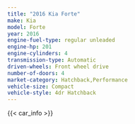 ```yaml
---
title: "2016 Kia Forte"
make: Kia
model: Forte
year: 2016
engine-fuel-type: regular unleaded
engine-hp: 201
engine-cylinders: 4
transmission-type: Automatic
driven-wheels: Front wheel drive
number-of-doors: 4
market-category: Hatchback,Performance
vehicle-size: Compact
vehicle-style: 4dr Hatchback
---
```


{{< car_info >}}
